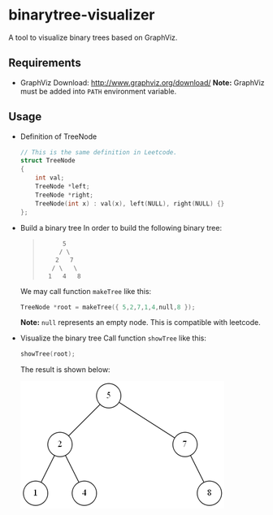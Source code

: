 # binarytree-visualizer

A tool to visualize binary trees based on GraphViz.

## Requirements

- GraphViz
    Download: http://www.graphviz.org/download/
    **Note:** GraphViz must be added into `PATH` environment variable.

## Usage

- Definition of TreeNode
    ```C++
    // This is the same definition in Leetcode.
    struct TreeNode
    {
        int val;
        TreeNode *left;
        TreeNode *right;
        TreeNode(int x) : val(x), left(NULL), right(NULL) {}
    };
    ```

- Build a binary tree
    In order to build the following binary tree:
    >           5
    >          / \
    >         2   7
    >        / \   \
    >       1   4   8
    We may call function `makeTree` like this:
    ```C++
    TreeNode *root = makeTree({ 5,2,7,1,4,null,8 });
    ```
    **Note:** `null` represents an empty node. This is compatible with leetcode.

- Visualize the binary tree
    Call function `showTree` like this:
    ```C++
    showTree(root);
    ```
    The result is shown below:

    ![](demo.png)
